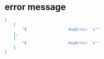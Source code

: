 # error message

```json
[
    [
        "E                   KeyError: 'x'"
    ],
    [
        "E                   KeyError: 'x'"
    ]
]
```
